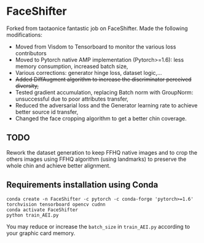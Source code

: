 # FaceShifter
Forked from taotaonice fantastic job on FaceShifter.
Made the following modifications:
- Moved from Visdom to Tensorboard to monitor the various loss contributors
- Moved to Pytorch native AMP implementation (Pytorch>=1.6): less memory consumption, increased batch size,
- Various corrections: generator hinge loss, dataset logic,...
- ~~Added DiffAugment algorithm to increase the discriminator perceived diversity,~~
- Tested gradient accumulation, replacing Batch norm with GroupNorm: unsuccessful due to poor attributes transfer,
- Reduced the adversarial loss and the Generator learning rate to achieve better source id transfer,
- Changed the face cropping algorithm to get a better chin coverage.

## TODO
Rework the dataset generation to keep FFHQ native images and to crop the others images using FFHQ algorithm (using landmarks) to preserve the whole chin and achieve better alignment.

## Requirements installation using Conda
```
conda create -n FaceShifter -c pytorch -c conda-forge 'pytorch>=1.6' torchvision tensorboard opencv cudnn
conda activate FaceShifter
python train_AEI.py
```
You may reduce or increase the `batch_size` in `train_AEI.py` according to your graphic card memory.
